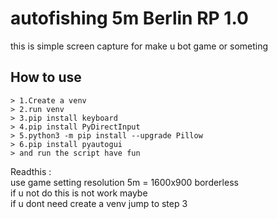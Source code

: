 # autofishing 5m Berlin RP 1.0<br>
this is simple screen capture for make u bot game or someting<br>

<H2>How to use</H2>

    > 1.Create a venv
    > 2.run venv
    > 3.pip install keyboard 
    > 4.pip install PyDirectInput 
    > 5.python3 -m pip install --upgrade Pillow  
    > 6.pip install pyautogui 
    > and run the script have fun 
Readthis :<br>
use game setting resolution 5m = 1600x900 borderless<br> 
if u not do this is not work maybe<br>
if u dont need create a venv jump to step 3<br>